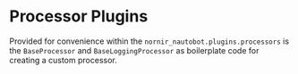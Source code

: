 # Processor Plugins

Provided for convenience within the `nornir_nautobot.plugins.processors` is the `BaseProcessor` and `BaseLoggingProcessor` as boilerplate code for creating a custom processor.